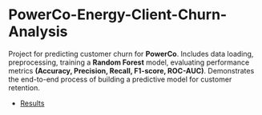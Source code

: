 # PowerCo-Energy-Client-Churn-Analysis
Project for predicting customer churn for **PowerCo**. Includes data loading, preprocessing, training a **Random Forest**  model, evaluating performance metrics **(Accuracy, Precision, Recall, F1-score, ROC-AUC)**. Demonstrates the end-to-end process of building a predictive model for customer retention.

* [Results](https://www.canva.com/design/DAG2uqES2bc/3g_hgP67_nDHoA-3v1mlaw/edit?utm_content=DAG2uqES2bc&utm_campaign=designshare&utm_medium=link2&utm_source=sharebutton)
